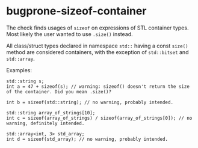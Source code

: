 bugprone-sizeof-container
=========================

The check finds usages of `sizeof` on expressions of STL container
types. Most likely the user wanted to use `.size()` instead.

All class/struct types declared in namespace `std::` having a const
`size()` method are considered containers, with the exception of
`std::bitset` and `std::array`.

Examples:

    std::string s;
    int a = 47 + sizeof(s); // warning: sizeof() doesn't return the size of the container. Did you mean .size()?

    int b = sizeof(std::string); // no warning, probably intended.

    std::string array_of_strings[10];
    int c = sizeof(array_of_strings) / sizeof(array_of_strings[0]); // no warning, definitely intended.

    std::array<int, 3> std_array;
    int d = sizeof(std_array); // no warning, probably intended.
